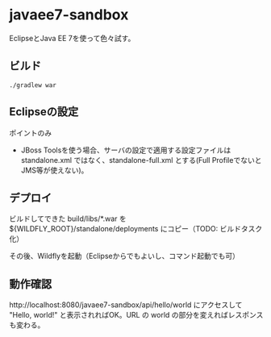javaee7-sandbox
===============

EclipseとJava EE 7を使って色々試す。

## ビルド

```
./gradlew war
```

## Eclipseの設定

ポイントのみ

- JBoss Toolsを使う場合、サーバの設定で適用する設定ファイルは standalone.xml ではなく、standalone-full.xml とする(Full ProfileでないとJMS等が使えない)。

## デプロイ

ビルドしてできた build/libs/*.war を ${WILDFLY_ROOT}/standalone/deployments にコピー（TODO: ビルドタスク化）

その後、Wildflyを起動（Eclipseからでもよいし、コマンド起動でも可）

## 動作確認

http://localhost:8080/javaee7-sandbox/api/hello/world にアクセスして "Hello, world!" と表示されればOK。URL の world の部分を変えればレスポンスも変わる。
